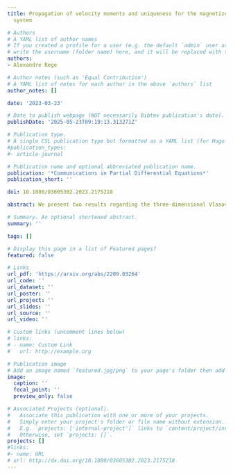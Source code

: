```yaml
---
title: Propagation of velocity moments and uniqueness for the magnetized Vlasov–Poisson
  system

# Authors
# A YAML list of author names
# If you created a profile for a user (e.g. the default `admin` user at `content/authors/admin/`), 
# write the username (folder name) here, and it will be replaced with their full name and linked to their profile.
authors:
- Alexandre Rege

# Author notes (such as 'Equal Contribution')
# A YAML list of notes for each author in the above `authors` list
author_notes: []

date: '2023-03-23'

# Date to publish webpage (NOT necessarily Bibtex publication's date).
publishDate: '2025-05-23T09:19:13.313271Z'

# Publication type.
# A single CSL publication type but formatted as a YAML list (for Hugo requirements).
#publication_types:
#- article-journal

# Publication name and optional abbreviated publication name.
publication: '*Communications in Partial Differential Equations*'
publication_short: ''

doi: 10.1080/03605302.2023.2175218

abstract: We present two results regarding the three-dimensional Vlasov--Poisson system in the full space with an external magnetic field.  First, we investigate the propagation of velocity moments for solutions to the system when the magnetic field is uniform and time-dependent. We combine the classical moment approach with an induction procedure depending on the cyclotron period $T_c=||B||_{\infty}^{-1}$. This allows us to obtain, like in the unmagnetized case, the propagation of velocity moments of order $k>2$ in the full space case and of order $k>3$ in the periodic case. Second, this time taking a general magnetic field that depends on both time and position, we manage to extend a result by Miot regarding uniqueness for Vlasov--Poisson to the magnetized framework.

# Summary. An optional shortened abstract.
summary: ''

tags: []

# Display this page in a list of Featured pages?
featured: false

# Links
url_pdf: 'https://arxiv.org/abs/2209.03264'
url_code: ''
url_dataset: ''
url_poster: ''
url_project: ''
url_slides: ''
url_source: ''
url_video: ''

# Custom links (uncomment lines below)
# links:
# - name: Custom Link
#   url: http://example.org

# Publication image
# Add an image named `featured.jpg/png` to your page's folder then add a caption below.
image:
  caption: ''
  focal_point: ''
  preview_only: false

# Associated Projects (optional).
#   Associate this publication with one or more of your projects.
#   Simply enter your project's folder or file name without extension.
#   E.g. `projects: ['internal-project']` links to `content/project/internal-project/index.md`.
#   Otherwise, set `projects: []`.
projects: []
#links:
#- name: URL
# url: http://dx.doi.org/10.1080/03605302.2023.2175218
---
```


